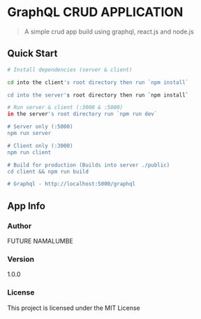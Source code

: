 # GraphQL CRUD APPLICATION

> A simple crud app build using graphql, react.js and node.js

## Quick Start

```bash
# Install dependencies (server & client)

cd into the client's root directory then run `npm install`

cd into the server's root directory then run `npm install`

# Run server & client (:3000 & :5000)
in the server's root directory run `npm run dev`

# Server only (:5000)
npm run server

# Client only (:3000)
npm run client

# Build for production (Builds into server ./public)
cd client && npm run build

# Graphql - http://localhost:5000/graphql
```

## App Info

### Author

FUTURE NAMALUMBE
### Version

1.0.0

### License

This project is licensed under the MIT License
